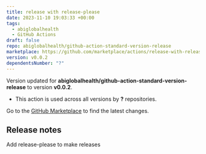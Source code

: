 ```yaml
---
title: release with release-please
date: 2023-11-10 19:03:33 +00:00
tags:
  - abiglobalhealth
  - GitHub Actions
draft: false
repo: abiglobalhealth/github-action-standard-version-release
marketplace: https://github.com/marketplace/actions/release-with-release-please
version: v0.0.2
dependentsNumber: "?"
---
```



Version updated for **abiglobalhealth/github-action-standard-version-release** to version **v0.0.2**.
- This action is used across all versions by **?** repositories.

Go to the [GitHub Marketplace](https://github.com/marketplace/actions/release-with-release-please) to find the latest changes.

## Release notes

Add release-please to make releases
